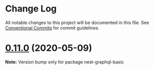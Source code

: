 # Change Log

All notable changes to this project will be documented in this file.
See [Conventional Commits](https://conventionalcommits.org) for commit guidelines.

# [0.11.0](https://github.com/doug-martin/nestjs-query/compare/v0.10.2...v0.11.0) (2020-05-09)

**Note:** Version bump only for package nest-graphql-basic
